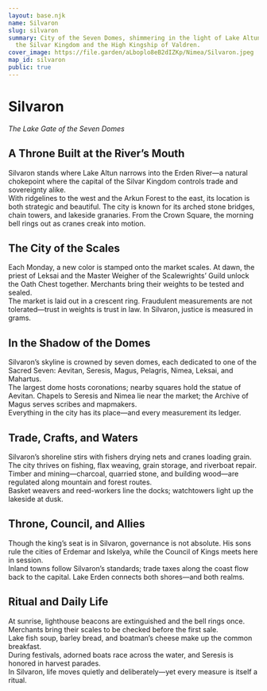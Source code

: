 ```yaml
---
layout: base.njk
name: Silvaron
slug: silvaron
summary: City of the Seven Domes, shimmering in the light of Lake Altun. Seat of
  the Silvar Kingdom and the High Kingship of Valdren.
cover_image: https://file.garden/aLboplo8eB2dIZKp/Nimea/Silvaron.jpeg
map_id: silvaron
public: true
---
```

# **Silvaron**  
*The Lake Gate of the Seven Domes*

## **A Throne Built at the River’s Mouth**  
Silvaron stands where Lake Altun narrows into the Erden River—a natural chokepoint where the capital of the Silvar Kingdom controls trade and sovereignty alike.  
With ridgelines to the west and the Arkun Forest to the east, its location is both strategic and beautiful. The city is known for its arched stone bridges, chain towers, and lakeside granaries. From the Crown Square, the morning bell rings out as cranes creak into motion.

## **The City of the Scales**  
Each Monday, a new color is stamped onto the market scales. At dawn, the priest of Leksai and the Master Weigher of the Scalewrights’ Guild unlock the Oath Chest together. Merchants bring their weights to be tested and sealed.  
The market is laid out in a crescent ring. Fraudulent measurements are not tolerated—trust in weights is trust in law. In Silvaron, justice is measured in grams.

## **In the Shadow of the Domes**  
Silvaron’s skyline is crowned by seven domes, each dedicated to one of the Sacred Seven: Aevitan, Seresis, Magus, Pelagris, Nimea, Leksai, and Mahartus.  
The largest dome hosts coronations; nearby squares hold the statue of Aevitan. Chapels to Seresis and Nimea lie near the market; the Archive of Magus serves scribes and mapmakers.  
Everything in the city has its place—and every measurement its ledger.

## **Trade, Crafts, and Waters**  
Silvaron’s shoreline stirs with fishers drying nets and cranes loading grain. The city thrives on fishing, flax weaving, grain storage, and riverboat repair.  
Timber and mining—charcoal, quarried stone, and building wood—are regulated along mountain and forest routes.  
Basket weavers and reed-workers line the docks; watchtowers light up the lakeside at dusk.

## **Throne, Council, and Allies**  
Though the king’s seat is in Silvaron, governance is not absolute. His sons rule the cities of Erdemar and Iskelya, while the Council of Kings meets here in session.  
Inland towns follow Silvaron’s standards; trade taxes along the coast flow back to the capital. Lake Erden connects both shores—and both realms.

## **Ritual and Daily Life**  
At sunrise, lighthouse beacons are extinguished and the bell rings once. Merchants bring their scales to be checked before the first sale.  
Lake fish soup, barley bread, and boatman’s cheese make up the common breakfast.  
During festivals, adorned boats race across the water, and Seresis is honored in harvest parades.  
In Silvaron, life moves quietly and deliberately—yet every measure is itself a ritual.
